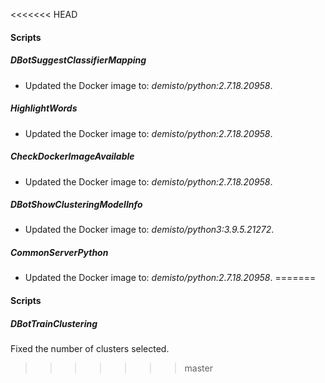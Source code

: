 <<<<<<< HEAD
#### Scripts
##### DBotSuggestClassifierMapping
- Updated the Docker image to: *demisto/python:2.7.18.20958*.
##### HighlightWords
- Updated the Docker image to: *demisto/python:2.7.18.20958*.
##### CheckDockerImageAvailable
- Updated the Docker image to: *demisto/python:2.7.18.20958*.
##### DBotShowClusteringModelInfo
- Updated the Docker image to: *demisto/python3:3.9.5.21272*.
##### CommonServerPython
- Updated the Docker image to: *demisto/python:2.7.18.20958*.
=======

#### Scripts
##### DBotTrainClustering
Fixed the number of clusters selected.
>>>>>>> master
